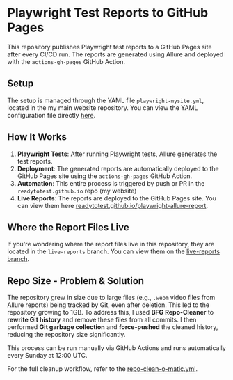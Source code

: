 # Playwright Test Reports to GitHub Pages

This repository publishes Playwright test reports to a GitHub Pages site after every CI/CD run. The reports are generated using Allure and deployed with the `actions-gh-pages` GitHub Action.

## Setup

The setup is managed through the YAML file `playwright-mysite.yml`, located in the my main website repository. You can view the YAML configuration file directly [here](https://github.com/readytotest/readytotest.github.io/blob/main/.github/workflows/playwright-mysite.yml).

## How It Works

1. **Playwright Tests**: After running Playwright tests, Allure generates the test reports.
2. **Deployment**: The generated reports are automatically deployed to the GitHub Pages site using the `actions-gh-pages` GitHub Action.
3. **Automation**: This entire process is triggered by push or PR in the `readytotest.github.io` repo (my website)
4. **Live Reports**: The reports are deployed to the GitHub Pages site. You can view them here [readytotest.github.io/playwright-allure-report](https://readytotest.github.io/playwright-allure-report/).

## Where the Report Files Live

If you're wondering where the report files live in this repository, they are located in the `live-reports` branch. You can view them on the [live-reports branch](https://github.com/readytotest/playwright-allure-report/tree/live-reports).

## Repo Size - Problem & Solution

The repository grew in size due to large files (e.g., `.webm` video files from Allure reports) being tracked by Git, even after deletion. This led to the repository growing to 1GB. To address this, I used **BFG Repo-Cleaner** to **rewrite Git history** and remove these files from all commits. I then performed **Git garbage collection** and **force-pushed** the cleaned history, reducing the repository size significantly.

This process can be run manually via GitHub Actions and runs automatically every Sunday at 12:00 UTC. 

For the full cleanup workflow, refer to the [repo-clean-o-matic.yml](https://github.com/readytotest/playwright-allure-report/blob/main/.github/workflows/repo-clean-o-matic.yml).

